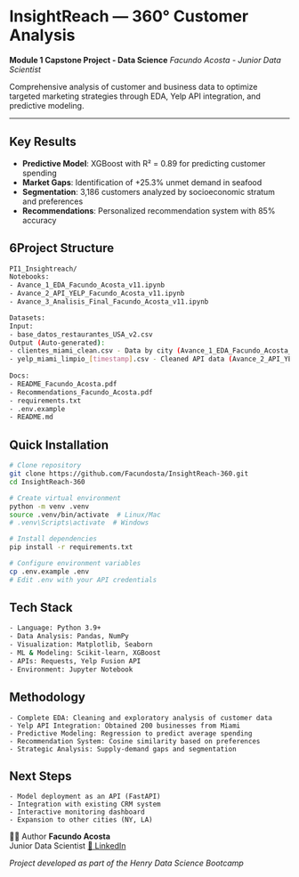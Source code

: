 # InsightReach — 360° Customer Analysis

**Module 1 Capstone Project - Data Science**
*Facundo Acosta - Junior Data Scientist*

Comprehensive analysis of customer and business data to optimize targeted marketing strategies through EDA, Yelp API integration, and predictive modeling.

---

## Key Results

- **Predictive Model**: XGBoost with R² = 0.89 for predicting customer spending
- **Market Gaps**: Identification of +25.3% unmet demand in seafood
- **Segmentation**: 3,186 customers analyzed by socioeconomic stratum and preferences
- **Recommendations**: Personalized recommendation system with 85% accuracy

## 6Project Structure
```bash
PI1_Insightreach/
Notebooks:
- Avance_1_EDA_Facundo_Acosta_v11.ipynb
- Avance_2_API_YELP_Facundo_Acosta_v11.ipynb
- Avance_3_Analisis_Final_Facundo_Acosta_v11.ipynb

Datasets:
Input:
- base_datos_restaurantes_USA_v2.csv
Output (Auto-generated):
- clientes_miami_clean.csv - Data by city (Avance_1_EDA_Facundo_Acosta_v11)
- yelp_miami_limpio_[timestamp].csv - Cleaned API data (Avance_2_API_YELP_Facundo_Acosta_v11)
  
Docs:
- README_Facundo_Acosta.pdf
- Recommendations_Facundo_Acosta.pdf
- requirements.txt
- .env.example
- README.md
```

## Quick Installation

```bash
# Clone repository
git clone https://github.com/Facundosta/InsightReach-360.git
cd InsightReach-360

# Create virtual environment
python -m venv .venv
source .venv/bin/activate  # Linux/Mac
# .venv\Scripts\activate  # Windows

# Install dependencies
pip install -r requirements.txt

# Configure environment variables
cp .env.example .env
# Edit .env with your API credentials
```

## Tech Stack
```bash
- Language: Python 3.9+
- Data Analysis: Pandas, NumPy
- Visualization: Matplotlib, Seaborn
- ML & Modeling: Scikit-learn, XGBoost
- APIs: Requests, Yelp Fusion API
- Environment: Jupyter Notebook
```

## Methodology
```
- Complete EDA: Cleaning and exploratory analysis of customer data
- Yelp API Integration: Obtained 200 businesses from Miami
- Predictive Modeling: Regression to predict average spending
- Recommendation System: Cosine similarity based on preferences
- Strategic Analysis: Supply-demand gaps and segmentation
```

## Next Steps
```
- Model deployment as an API (FastAPI)
- Integration with existing CRM system
- Interactive monitoring dashboard
- Expansion to other cities (NY, LA)
```

👨‍💻 Author
**Facundo Acosta**  
Junior Data Scientist 
[🔗 LinkedIn](https://www.linkedin.com/in/facundo-acosta-marketing/)  

*Project developed as part of the Henry Data Science Bootcamp*
